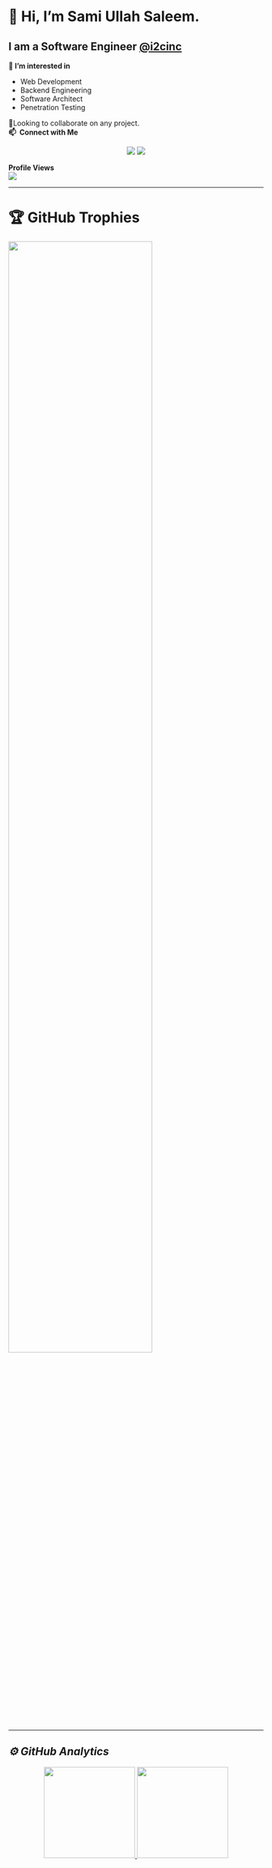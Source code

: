 # 👋 Hi, I’m <b>Sami Ullah Saleem.</b>
## I am a Software Engineer <a href="https://www.i2cinc.com/" target="_blank" >@i2cinc</a>

👀<b> I’m interested in </b>
<ul>
  <li>Web Development</li>
  <li>Backend Engineering</li>
  <li>Software Architect</li>
  <li>Penetration Testing</li>
 </ul>
   
💞️Looking to collaborate on any project. </br>
<b>📫 &nbsp;Connect with Me</b>

<p align="center">
<a href="https://linkedin.com/in/samiullahsaleem"><img src="https://img.shields.io/badge/-Samiullahsaleem-0077B5?style=flat&logo=Linkedin&logoColor=white"/></a>
<a href="mailto:samiullah1701734@gmail.com"><img src="https://img.shields.io/badge/-samiullah1701734@gmail.com-D14836?style=flat&logo=Gmail&logoColor=white"/></a>

<b>Profile Views</b><br>
   ![](https://komarev.com/ghpvc/?username=your-github-username&color=green)
 
---

# 🏆 GitHub Trophies
<img src='https://github-profile-trophy.vercel.app/?username=samiullahsaleem&bg_color=19000e&text_color=51087E&title_color=fffffa&point=fffffa&theme=radical&no-frame=true&no-bg=true&margin-w=4' width=75%/>


---  
   
<h2><i>⚙️ GitHub Analytics</i></h2>
<p align="center">
<a href="https://github.com/samiullahsaleem">
  <img height="180em" src="https://github-readme-stats.vercel.app/api?username=samiullahsaleem&show_icons=true&theme=algolia&include_all_commits=true&count_private=true"/>
  <img height="180em" src="https://github-readme-stats-eight-theta.vercel.app/api/top-langs/?username=samiullahsaleem&layout=compact&langs_count=8&theme=algolia"/>
</a>
</p>
</p>
<!---
samiullahsaleem/samiullahsaleem is a ✨ special ✨ repository because its `README.md` (this file) appears on your GitHub profile.
You can click the Preview link to take a look at your changes.
--->
